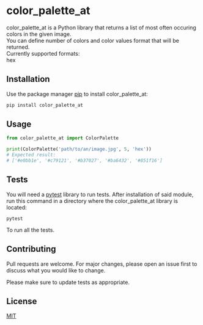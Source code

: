 # color_palette_at

color_palette_at is a Python library that returns a list of most often occuring colors in the given image.  
You can define number of colors and color values format that will be returned.  
Currently supported formats:  
hex

## Installation

Use the package manager [pip](https://pip.pypa.io/en/stable/) to install color_palette_at:

```bash
pip install color_palette_at
```

## Usage

```python
from color_palette_at import ColorPalette

print(ColorPalette('path/to/an/image.jpg', 5, 'hex'))
# Expected result:
# ['#e0bb1e', '#c79121', '#b37027', '#ba6432', '#851f16']
```

## Tests
You will need a [pytest](https://pypi.org/project/pytest/) library to run tests. After installation of said module, run this command in a directory where the color_palette_at library is located:
```
pytest
```
To run all the tests.

## Contributing
Pull requests are welcome. For major changes, please open an issue first to discuss what you would like to change.

Please make sure to update tests as appropriate.

## License
[MIT](https://choosealicense.com/licenses/mit/)